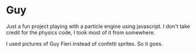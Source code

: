 # Guy

Just a fun project playing with a particle engine using javascript. 
I don't take credit for the physics code, I took most of it from somewhere.

I used pictures of Guy Fieri instead of confetti sprites. So it goes.
